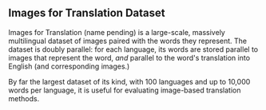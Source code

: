 ## Images for Translation Dataset

Images for Translation (name pending) is a large-scale, massively multilingual dataset of images paired with the words they represent.
The dataset is doubly parallel: for each language, its words are stored parallel to images that represent the word, _and_ parallel to the word's translation into English (and corresponding images.)

By far the largest dataset of its kind, with 100 languages and up to 10,000 words per language, it is useful for evaluating image-based translation methods.

